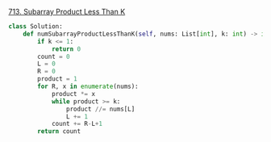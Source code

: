 [713. Subarray Product Less Than K](https://leetcode.com/problems/subarray-product-less-than-k/)

```py
class Solution:
    def numSubarrayProductLessThanK(self, nums: List[int], k: int) -> int:
        if k <= 1:
            return 0
        count = 0
        L = 0
        R = 0
        product = 1
        for R, x in enumerate(nums):
            product *= x
            while product >= k:
                product //= nums[L]
                L += 1
            count += R-L+1
        return count
```

